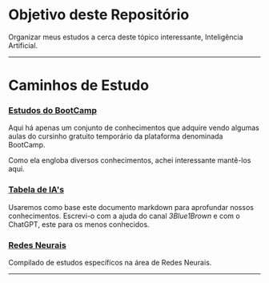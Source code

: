 # Objetivo deste Repositório

Organizar meus estudos a cerca deste tópico interessante, Inteligência Artificial.

---

# Caminhos de Estudo

### [Estudos do BootCamp](ColetâneaDeEstudosDoBootCamp)

Aqui há apenas um conjunto de conhecimentos que adquire vendo algumas aulas do cursinho gratuito temporário 
da plataforma denominada BootCamp.

Como ela engloba diversos conhecimentos, achei interessante mantê-los aqui.

### [Tabela de IA's](Modelos_Situacoes_Implementacoes.md)

Usaremos como base este documento markdown para aprofundar nossos conhecimentos. 
Escrevi-o com a ajuda do canal _3Blue1Brown_ e com o ChatGPT, este para os menos conhecidos.

### [Redes Neurais](RedesNeurais)

Compilado de estudos específicos na área de Redes Neurais.

---



















